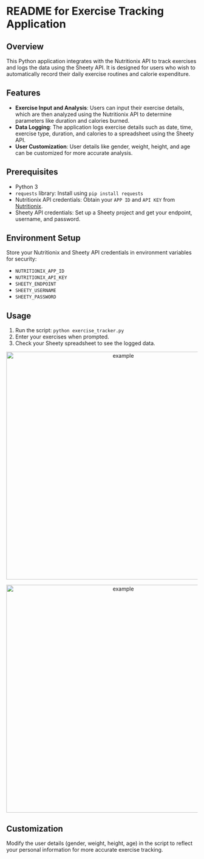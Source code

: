 # README for Exercise Tracking Application

## Overview
This Python application integrates with the Nutritionix API to track exercises and logs the data using the Sheety API. It is designed for users who wish to automatically record their daily exercise routines and calorie expenditure.

## Features
- **Exercise Input and Analysis**: Users can input their exercise details, which are then analyzed using the Nutritionix API to determine parameters like duration and calories burned.
- **Data Logging**: The application logs exercise details such as date, time, exercise type, duration, and calories to a spreadsheet using the Sheety API.
- **User Customization**: User details like gender, weight, height, and age can be customized for more accurate analysis.

## Prerequisites
- Python 3
- `requests` library: Install using `pip install requests`
- Nutritionix API credentials: Obtain your `APP ID` and `API KEY` from [Nutritionix](https://www.nutritionix.com/business/api).
- Sheety API credentials: Set up a Sheety project and get your endpoint, username, and password.

## Environment Setup
Store your Nutritionix and Sheety API credentials in environment variables for security:
- `NUTRITIONIX_APP_ID`
- `NUTRITIONIX_API_KEY`
- `SHEETY_ENDPOINT`
- `SHEETY_USERNAME`
- `SHEETY_PASSWORD`

## Usage
1. Run the script: `python exercise_tracker.py`
2. Enter your exercises when prompted.
3. Check your Sheety spreadsheet to see the logged data.

<center>

<p align="center">
  <img src="https://github.com/amansinghgill/Workout-Tracking/assets/90486946/08201d01-5ec9-42b8-891d-6ab84ee40cdd" alt="example" width="600px">
</p>

<p align="center">
  <img src="https://github.com/amansinghgill/Workout-Tracking/assets/90486946/a5022a51-8dc4-4a2e-97f0-1ff09714bb01" alt="example" width="600px">
</p>

</center>


## Customization
Modify the user details (gender, weight, height, age) in the script to reflect your personal information for more accurate exercise tracking.

